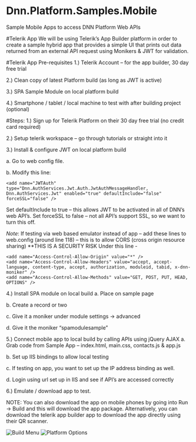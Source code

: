# Dnn.Platform.Samples.Mobile
Sample Mobile Apps to access DNN Platform Web APIs

#Telerik App
We will be using Telerik’s App Builder platform in order to create a sample hybrid app that provides a simple UI that prints out data returned from an external API request using Monikers & JWT for validation.

#Telerik App Pre-requisites
  1.)	Telerik Account – for the app builder, 30 day free trial
  
  2.)	Clean copy of latest Platform build (as long as JWT is active)
  
  3.)	SPA Sample Module on local platform build
  
  4.)	Smartphone / tablet / local machine to test with after building project (optional)

#Steps:
  1.)	Sign up for Telerik Platform on their 30 day free trial (no credit card required)
  
  2.)	Setup telerik workspace – go through tutorials or straight into it
  
  3.)	Install & configure JWT on local platform build
  
  a.	Go to web config file.
  
  b.	Modify this line:
  
    <add name="JWTAuth" type="Dnn.AuthServices.Jwt.Auth.JwtAuthMessageHandler, Dnn.AuthServices.Jwt" enabled="true" defaultInclude="false" forceSSL="false" />
  
  Set defaultInclude to true – this allows JWT to be activated in all of DNN’s web API’s.
  Set forceSSL to false – not all API’s support SSL, so we want to turn this off.
  
  *Note*: If testing via web based emulator instead of app – add these lines to web.config (around line 118) – this is to allow CORS (cross origin resource sharing) **THIS IS A SECURITY RISK
  Under this line - <remove name="X-Powered-By" />
  
    <add name="Access-Control-Allow-Origin" value="*" />
    <add name="Access-Control-Allow-Headers" value="accept, accept-language, content-type, accept, authorization, moduleid, tabid, x-dnn-moniker" />
    <add name="Access-Control-Allow-Methods" value="GET, POST, PUT, HEAD, OPTIONS" />
  
  4.)	Install SPA module on local build
  a.	Place on sample page
  
  b.	Create a record or two
  
  c.	Give it a moniker under module settings -> advanced
  
  d.	Give it the moniker “spamodulesample”
  
  5.)	Connect mobile app to local build by calling APIs using jQuery AJAX
  a.	Grab code from Sample App – index.html, main.css, contacts.js & app.js
  
  b.	Set up IIS bindings to allow local testing
  
  c.	If testing on app, you want to set up the IP address binding as well.
  
  d.	Login using url set up in IIS and see if API’s are accessed correctly
  
  6.)	Emulate / download app to test.

NOTE: You can also download the app on mobile phones by going into Run -> Build and this will download the app package. Alternatively, you can download the telerik app builder app to download the app directly using their QR scanner.

![Build Menu](https://raw.githubusercontent.com/dnnsoftware/Dnn.Platform.Samples.Mobile/master/images/build.png)
![Platform Options](https://raw.githubusercontent.com/dnnsoftware/Dnn.Platform.Samples.Mobile/master/images/platform.png)
